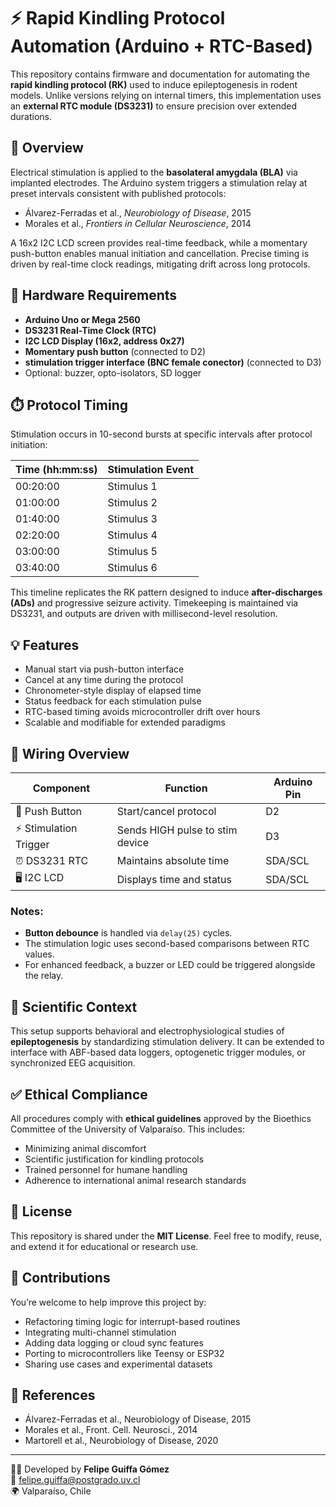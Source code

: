 # ⚡ Rapid Kindling Protocol Automation (Arduino + RTC-Based)

This repository contains firmware and documentation for automating the **rapid kindling protocol (RK)** used to induce epileptogenesis in rodent models. Unlike versions relying on internal timers, this implementation uses an **external RTC module (DS3231)** to ensure precision over extended durations.

## 🧠 Overview

Electrical stimulation is applied to the **basolateral amygdala (BLA)** via implanted electrodes. The Arduino system triggers a stimulation relay at preset intervals consistent with published protocols:

- Álvarez-Ferradas et al., *Neurobiology of Disease*, 2015  
- Morales et al., *Frontiers in Cellular Neuroscience*, 2014  

A 16x2 I2C LCD screen provides real-time feedback, while a momentary push-button enables manual initiation and cancellation. Precise timing is driven by real-time clock readings, mitigating drift across long protocols.

## 🔧 Hardware Requirements

- **Arduino Uno or Mega 2560**  
- **DS3231 Real-Time Clock (RTC)**  
- **I2C LCD Display (16x2, address 0x27)**  
- **Momentary push button** (connected to D2)  
- **stimulation trigger interface (BNC female conector)** (connected to D3)  
- Optional: buzzer, opto-isolators, SD logger

## ⏱️ Protocol Timing

Stimulation occurs in 10-second bursts at specific intervals after protocol initiation:

| Time (hh:mm:ss) | Stimulation Event |
|------------------|-------------------|
| 00:20:00         | Stimulus 1        |
| 01:00:00         | Stimulus 2        |
| 01:40:00         | Stimulus 3        |
| 02:20:00         | Stimulus 4        |
| 03:00:00         | Stimulus 5        |
| 03:40:00         | Stimulus 6        |


This timeline replicates the RK pattern designed to induce **after-discharges (ADs)** and progressive seizure activity. Timekeeping is maintained via DS3231, and outputs are driven with millisecond-level resolution.

## 💡 Features

- Manual start via push-button interface  
- Cancel at any time during the protocol  
- Chronometer-style display of elapsed time  
- Status feedback for each stimulation pulse  
- RTC-based timing avoids microcontroller drift over hours  
- Scalable and modifiable for extended paradigms

## 📐 Wiring Overview

| Component             | Function                             | Arduino Pin |
|----------------------|--------------------------------------|-------------|
| 🔘 Push Button        | Start/cancel protocol                | D2          |
| ⚡ Stimulation Trigger| Sends HIGH pulse to stim device      | D3          |
| ⏰ DS3231 RTC         | Maintains absolute time              | SDA/SCL     |
| 🖥️ I2C LCD            | Displays time and status             | SDA/SCL     |

### Notes:
- **Button debounce** is handled via `delay(25)` cycles.
- The stimulation logic uses second-based comparisons between RTC values.
- For enhanced feedback, a buzzer or LED could be triggered alongside the relay.

## 🧬 Scientific Context

This setup supports behavioral and electrophysiological studies of **epileptogenesis** by standardizing stimulation delivery. It can be extended to interface with ABF-based data loggers, optogenetic trigger modules, or synchronized EEG acquisition.

## ✅ Ethical Compliance

All procedures comply with **ethical guidelines** approved by the Bioethics Committee of the University of Valparaíso. This includes:

- Minimizing animal discomfort  
- Scientific justification for kindling protocols  
- Trained personnel for humane handling  
- Adherence to international animal research standards

## 📄 License

This repository is shared under the **MIT License**. Feel free to modify, reuse, and extend it for educational or research use.

## 🤝 Contributions

You’re welcome to help improve this project by:
- Refactoring timing logic for interrupt-based routines  
- Integrating multi-channel stimulation  
- Adding data logging or cloud sync features  
- Porting to microcontrollers like Teensy or ESP32  
- Sharing use cases and experimental datasets

## 📎 References

- Álvarez-Ferradas et al., Neurobiology of Disease, 2015  
- Morales et al., Front. Cell. Neurosci., 2014  
- Martorell et al., Neurobiology of Disease, 2020  

---

👨‍🔬 Developed by **Felipe Guiffa Gómez**  
📧 felipe.guiffa@postgrado.uv.cl  
🌍 Valparaíso, Chile


